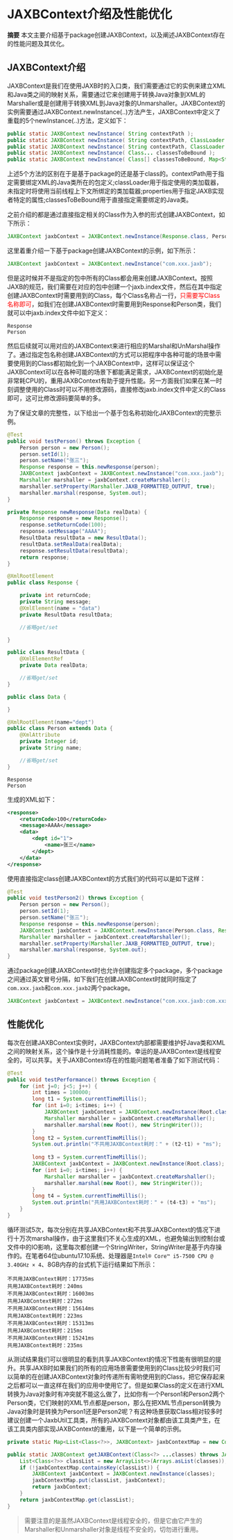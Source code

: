 # JAXBContext介绍及性能优化

**摘要**
本文主要介绍基于package创建JAXBContext，以及阐述JAXBContext存在的性能问题及其优化。

## JAXBContext介绍

JAXBContext是我们在使用JAXB时的入口类，我们需要通过它的实例来建立XML和Java类之间的映射关系，需要通过它来创建用于转换Java对象到XML的Marshaller或是创建用于转换XML到Java对象的Unmarshaller。JAXBContext的实例需要通过JAXBContext.newInstance(..)方法产生，JAXBContext中定义了重载的5个newInstance(..)方法，定义如下：
```java
public static JAXBContext newInstance( String contextPath );
public static JAXBContext newInstance( String contextPath, ClassLoader classLoader );
public static JAXBContext newInstance( String contextPath, ClassLoader classLoader, Map<String,?>  properties  );
public static JAXBContext newInstance( Class... classesToBeBound );
public static JAXBContext newInstance( Class[] classesToBeBound, Map<String,?> properties );
```

上述5个方法的区别在于是基于package的还是基于class的。contextPath用于指定需要绑定XML的Java类所在的包定义;classLoader用于指定使用的类加载器，未指定时将使用当前线程上下文所绑定的类加载器;properties用于指定JAXB实现者特定的属性;classesToBeBound用于直接指定需要绑定的Java类。

之前介绍的都是通过直接指定相关的Class作为入参的形式创建JAXBContext，如下所示：

```java
JAXBContext jaxbContext = JAXBContext.newInstance(Response.class, Person.class);
```

这里着重介绍一下基于package创建JAXBContext的示例，如下所示：

```java
JAXBContext jaxbContext = JAXBContext.newInstance("com.xxx.jaxb");
```

但是这时候并不是指定的包中所有的Class都会用来创建JAXBContext。按照JAXB的规范，我们需要在对应的包中创建一个jaxb.index文件，然后在其中指定创建JAXBContext时需要用到的Class，每个Class名称占一行，<font color="red">只需要写Class名称即可</font>，如我们在创建JAXBContext时需要用到Response和Person类，我们就可以中jaxb.index文件中如下定义：

```jaxb.index
Response
Person
```

然后后续就可以用对应的JAXBContext来进行相应的Marshal和UnMarshal操作了。通过指定包名称创建JAXBContext的方式可以把程序中各种可能的场景中需要使用到的Class都初始化到一个JAXBContext中，这样可以保证这个JAXBContext可以在各种可能的场景下都能满足需求，JAXBContext的初始化是非常耗CPU的，重用JAXBContext有助于提升性能。另一方面我们如果在某一时刻调整使用的Class时可以不用修改源码，直接修改jaxb.index文件中定义的Class即可，这可比修改源码要简单的多。

为了保证文章的完整性，以下给出一个基于包名称初始化JAXBContext的完整示例。

```java
@Test
public void testPerson() throws Exception {
    Person person = new Person();
    person.setId(1);
    person.setName("张三");
    Response response = this.newResponse(person);
    JAXBContext jaxbContext = JAXBContext.newInstance("com.xxx.jaxb");
    Marshaller marshaller = jaxbContext.createMarshaller();
    marshaller.setProperty(Marshaller.JAXB_FORMATTED_OUTPUT, true);
    marshaller.marshal(response, System.out);
}

private Response newResponse(Data realData) {
    Response response = new Response();
    response.setReturnCode(100);
    response.setMessage("AAAA");
    ResultData resultData = new ResultData();
    resultData.setRealData(realData);
    response.setResultData(resultData);
    return response;
}
```

```java
@XmlRootElement
public class Response {

    private int returnCode;
    private String message;
    @XmlElement(name = "data")
    private ResultData resultData;

    //省略get/set

}
```

```java
public class ResultData {
    @XmlElementRef
    private Data realData;

    //省略get/set
}
```

```java
public class Data {

}
```

```java
@XmlRootElement(name="dept")
public class Person extends Data {
    @XmlAttribute
    private Integer id;
    private String name;

    //省略get/set
}
```

```jaxb.index
Response
Person
```

生成的XML如下：
```xml
<response>
    <returnCode>100</returnCode>
    <message>AAAA</message>
    <data>
        <dept id="1">
            <name>张三</name>
        </dept>
    </data>
</response>
```

使用直接指定class创建JAXBContext的方式我们的代码可以是如下这样：
```java
@Test
public void testPerson2() throws Exception {
    Person person = new Person();
    person.setId(1);
    person.setName("张三");
    Response response = this.newResponse(person);
    JAXBContext jaxbContext = JAXBContext.newInstance(Person.class, Response.class);
    Marshaller marshaller = jaxbContext.createMarshaller();
    marshaller.setProperty(Marshaller.JAXB_FORMATTED_OUTPUT, true);
    marshaller.marshal(response, System.out);
}
```

通过package创建JAXBContext时也允许创建指定多个package，多个package之间通过英文冒号分隔，如下我们在创建JAXBContext时就同时指定了`com.xxx.jaxb`和`com.xxx.jaxb2`两个package。
```java
JAXBContext jaxbContext = JAXBContext.newInstance("com.xxx.jaxb:com.xxx.jaxb2");
```


## 性能优化
每次在创建JAXBContext实例时，JAXBContext内部都需要维护好Java类和XML之间的映射关系，这个操作是十分消耗性能的。幸运的是JAXBContext是线程安全的，可以共享。关于JAXBContext存在的性能问题笔者准备了如下测试代码：
```java
@Test
public void testPerformance() throws Exception {
    for (int j=0; j<5; j++) {
        int times = 100000;
        long t1 = System.currentTimeMillis();
        for (int i=0; i<times; i++) {
            JAXBContext jaxbContext = JAXBContext.newInstance(Root.class);
            Marshaller marshaller = jaxbContext.createMarshaller();
            marshaller.marshal(new Root(), new StringWriter());
        }
        long t2 = System.currentTimeMillis();
        System.out.println("不共用JAXBContext耗时：" + (t2-t1) + "ms");
        
        long t3 = System.currentTimeMillis();
        JAXBContext jaxbContext = JAXBContext.newInstance(Root.class);
        for (int i=0; i<times; i++) {
            Marshaller marshaller = jaxbContext.createMarshaller();
            marshaller.marshal(new Root(), new StringWriter());
        }
        long t4 = System.currentTimeMillis();
        System.out.println("共用JAXBContext耗时：" + (t4-t3) + "ms");
    }
}
```

循环测试5次，每次分别在共享JAXBContext和不共享JAXBContext的情况下进行十万次marshal操作，由于这里我们不关心生成的XML，也避免输出到控制台或文件中的IO影响，这里每次都创建一个StringWriter，StringWriter是基于内存操作的。在笔者64位ubuntu17.10系统、处理器是`Intel® Core™ i5-7500 CPU @ 3.40GHz × 4`、8GB内存的台式机下运行结果如下所示：
```
不共用JAXBContext耗时：17735ms
共用JAXBContext耗时：240ms
不共用JAXBContext耗时：16003ms
共用JAXBContext耗时：272ms
不共用JAXBContext耗时：15614ms
共用JAXBContext耗时：223ms
不共用JAXBContext耗时：15313ms
共用JAXBContext耗时：215ms
不共用JAXBContext耗时：15241ms
共用JAXBContext耗时：235ms
```

从测试结果我们可以很明显的看到共享JAXBContext的情况下性能有很明显的提升。共享JAXB时如果我们的所有的应用场景需要使用到的Class比较少时我们可以简单的在创建JAXBContext对象时传递所有需哟使用到的Class，把它保存起来之后都可以一直这样在我们的应用中使用它了。但是如果Class的定义在进行XML转换为Java对象时有冲突就不能这么做了，比如你有一个Person1和Person2两个Person类，它们映射的XML节点都是person，那么在把XML节点person转换为Java对象时是转换为Person1还是Person2呢？有这种场景获取Class相对较多时建议创建一个JaxbUtil工具类，所有的JAXBContext对象都由该工具类产生，在该工具类内部实现JAXBContext的重用，以下是一个简单的示例。
```java
private static Map<List<Class<?>>, JAXBContext> jaxbContextMap = new ConcurrentHashMap<>();

public static JAXBContext getJAXBContext(Class<?> ...classes) throws JAXBException {
    List<Class<?>> classList = new ArrayList<>(Arrays.asList(classes));
    if (!jaxbContextMap.containsKey(classList)) {
        JAXBContext jaxbContext = JAXBContext.newInstance(classes);
        jaxbContextMap.put(classList, jaxbContext);
        return jaxbContext;
    }
    return jaxbContextMap.get(classList);
}
```

> 需要注意的是虽然JAXBContext是线程安全的，但是它由它产生的Marshaller和Unmarshaller对象是线程不安全的，切勿进行重用。

